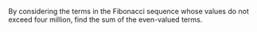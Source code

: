By considering the terms in the Fibonacci sequence whose values do not exceed four million, find the sum of the even-valued terms.  
